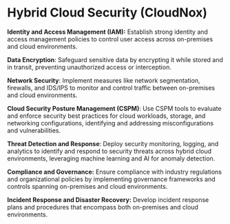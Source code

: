 # Hybrid Cloud Security (CloudNox)

**Identity and Access Management (IAM):** Establish strong identity and access management policies to control user access across on-premises and cloud environments.

**Data Encryption**: Safeguard sensitive data by encrypting it while stored and in transit, preventing unauthorized access or interception.

**Network Security**: Implement measures like network segmentation, firewalls, and IDS/IPS to monitor and control traffic between on-premises and cloud environments.

**Cloud Security Posture Management (CSPM)**: Use CSPM tools to evaluate and enforce security best practices for cloud workloads, storage, and networking configurations, identifying and addressing misconfigurations and vulnerabilities.

**Threat Detection and Response**: Deploy security monitoring, logging, and analytics to identify and respond to security threats across hybrid cloud environments, leveraging machine learning and AI for anomaly detection.

**Compliance and Governance:** Ensure compliance with industry regulations and organizational policies by implementing governance frameworks and controls spanning on-premises and cloud environments.

**Incident Response and Disaster Recovery:** Develop incident response plans and procedures that encompass both on-premises and cloud environments.
